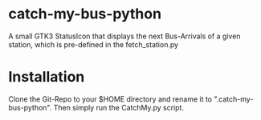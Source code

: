 catch-my-bus-python
===================

A small GTK3 StatusIcon that displays the next Bus-Arrivals of a given station, which is pre-defined
in the fetch_station.py


Installation
============

Clone the Git-Repo to your $HOME directory and rename it to ".catch-my-bus-python". Then simply run
the CatchMy.py script.